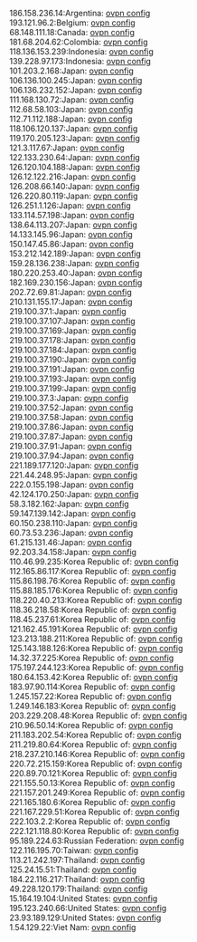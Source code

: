 186.158.236.14:Argentina: [ovpn config](vpn/186_158_236_14.ovpn)  
193.121.96.2:Belgium: [ovpn config](vpn/193_121_96_2.ovpn)  
68.148.111.18:Canada: [ovpn config](vpn/68_148_111_18.ovpn)  
181.68.204.62:Colombia: [ovpn config](vpn/181_68_204_62.ovpn)  
118.136.153.239:Indonesia: [ovpn config](vpn/118_136_153_239.ovpn)  
139.228.97.173:Indonesia: [ovpn config](vpn/139_228_97_173.ovpn)  
101.203.2.168:Japan: [ovpn config](vpn/101_203_2_168.ovpn)  
106.136.100.245:Japan: [ovpn config](vpn/106_136_100_245.ovpn)  
106.136.232.152:Japan: [ovpn config](vpn/106_136_232_152.ovpn)  
111.168.130.72:Japan: [ovpn config](vpn/111_168_130_72.ovpn)  
112.68.58.103:Japan: [ovpn config](vpn/112_68_58_103.ovpn)  
112.71.112.188:Japan: [ovpn config](vpn/112_71_112_188.ovpn)  
118.106.120.137:Japan: [ovpn config](vpn/118_106_120_137.ovpn)  
119.170.205.123:Japan: [ovpn config](vpn/119_170_205_123.ovpn)  
121.3.117.67:Japan: [ovpn config](vpn/121_3_117_67.ovpn)  
122.133.230.64:Japan: [ovpn config](vpn/122_133_230_64.ovpn)  
126.120.104.188:Japan: [ovpn config](vpn/126_120_104_188.ovpn)  
126.12.122.216:Japan: [ovpn config](vpn/126_12_122_216.ovpn)  
126.208.66.140:Japan: [ovpn config](vpn/126_208_66_140.ovpn)  
126.220.80.119:Japan: [ovpn config](vpn/126_220_80_119.ovpn)  
126.251.1.126:Japan: [ovpn config](vpn/126_251_1_126.ovpn)  
133.114.57.198:Japan: [ovpn config](vpn/133_114_57_198.ovpn)  
138.64.113.207:Japan: [ovpn config](vpn/138_64_113_207.ovpn)  
14.133.145.96:Japan: [ovpn config](vpn/14_133_145_96.ovpn)  
150.147.45.86:Japan: [ovpn config](vpn/150_147_45_86.ovpn)  
153.212.142.189:Japan: [ovpn config](vpn/153_212_142_189.ovpn)  
159.28.136.238:Japan: [ovpn config](vpn/159_28_136_238.ovpn)  
180.220.253.40:Japan: [ovpn config](vpn/180_220_253_40.ovpn)  
182.169.230.156:Japan: [ovpn config](vpn/182_169_230_156.ovpn)  
202.72.69.81:Japan: [ovpn config](vpn/202_72_69_81.ovpn)  
210.131.155.17:Japan: [ovpn config](vpn/210_131_155_17.ovpn)  
219.100.37.1:Japan: [ovpn config](vpn/219_100_37_1.ovpn)  
219.100.37.107:Japan: [ovpn config](vpn/219_100_37_107.ovpn)  
219.100.37.169:Japan: [ovpn config](vpn/219_100_37_169.ovpn)  
219.100.37.178:Japan: [ovpn config](vpn/219_100_37_178.ovpn)  
219.100.37.184:Japan: [ovpn config](vpn/219_100_37_184.ovpn)  
219.100.37.190:Japan: [ovpn config](vpn/219_100_37_190.ovpn)  
219.100.37.191:Japan: [ovpn config](vpn/219_100_37_191.ovpn)  
219.100.37.193:Japan: [ovpn config](vpn/219_100_37_193.ovpn)  
219.100.37.199:Japan: [ovpn config](vpn/219_100_37_199.ovpn)  
219.100.37.3:Japan: [ovpn config](vpn/219_100_37_3.ovpn)  
219.100.37.52:Japan: [ovpn config](vpn/219_100_37_52.ovpn)  
219.100.37.58:Japan: [ovpn config](vpn/219_100_37_58.ovpn)  
219.100.37.86:Japan: [ovpn config](vpn/219_100_37_86.ovpn)  
219.100.37.87:Japan: [ovpn config](vpn/219_100_37_87.ovpn)  
219.100.37.91:Japan: [ovpn config](vpn/219_100_37_91.ovpn)  
219.100.37.94:Japan: [ovpn config](vpn/219_100_37_94.ovpn)  
221.189.177.120:Japan: [ovpn config](vpn/221_189_177_120.ovpn)  
221.44.248.95:Japan: [ovpn config](vpn/221_44_248_95.ovpn)  
222.0.155.198:Japan: [ovpn config](vpn/222_0_155_198.ovpn)  
42.124.170.250:Japan: [ovpn config](vpn/42_124_170_250.ovpn)  
58.3.182.162:Japan: [ovpn config](vpn/58_3_182_162.ovpn)  
59.147.139.142:Japan: [ovpn config](vpn/59_147_139_142.ovpn)  
60.150.238.110:Japan: [ovpn config](vpn/60_150_238_110.ovpn)  
60.73.53.236:Japan: [ovpn config](vpn/60_73_53_236.ovpn)  
61.215.131.46:Japan: [ovpn config](vpn/61_215_131_46.ovpn)  
92.203.34.158:Japan: [ovpn config](vpn/92_203_34_158.ovpn)  
110.46.99.235:Korea Republic of: [ovpn config](vpn/110_46_99_235.ovpn)  
112.165.86.117:Korea Republic of: [ovpn config](vpn/112_165_86_117.ovpn)  
115.86.198.76:Korea Republic of: [ovpn config](vpn/115_86_198_76.ovpn)  
115.88.185.176:Korea Republic of: [ovpn config](vpn/115_88_185_176.ovpn)  
118.220.40.213:Korea Republic of: [ovpn config](vpn/118_220_40_213.ovpn)  
118.36.218.58:Korea Republic of: [ovpn config](vpn/118_36_218_58.ovpn)  
118.45.237.61:Korea Republic of: [ovpn config](vpn/118_45_237_61.ovpn)  
121.162.45.191:Korea Republic of: [ovpn config](vpn/121_162_45_191.ovpn)  
123.213.188.211:Korea Republic of: [ovpn config](vpn/123_213_188_211.ovpn)  
125.143.188.126:Korea Republic of: [ovpn config](vpn/125_143_188_126.ovpn)  
14.32.37.225:Korea Republic of: [ovpn config](vpn/14_32_37_225.ovpn)  
175.197.244.123:Korea Republic of: [ovpn config](vpn/175_197_244_123.ovpn)  
180.64.153.42:Korea Republic of: [ovpn config](vpn/180_64_153_42.ovpn)  
183.97.90.114:Korea Republic of: [ovpn config](vpn/183_97_90_114.ovpn)  
1.245.157.22:Korea Republic of: [ovpn config](vpn/1_245_157_22.ovpn)  
1.249.146.183:Korea Republic of: [ovpn config](vpn/1_249_146_183.ovpn)  
203.229.208.48:Korea Republic of: [ovpn config](vpn/203_229_208_48.ovpn)  
210.96.50.14:Korea Republic of: [ovpn config](vpn/210_96_50_14.ovpn)  
211.183.202.54:Korea Republic of: [ovpn config](vpn/211_183_202_54.ovpn)  
211.219.80.64:Korea Republic of: [ovpn config](vpn/211_219_80_64.ovpn)  
218.237.210.146:Korea Republic of: [ovpn config](vpn/218_237_210_146.ovpn)  
220.72.215.159:Korea Republic of: [ovpn config](vpn/220_72_215_159.ovpn)  
220.89.70.121:Korea Republic of: [ovpn config](vpn/220_89_70_121.ovpn)  
221.155.50.13:Korea Republic of: [ovpn config](vpn/221_155_50_13.ovpn)  
221.157.201.249:Korea Republic of: [ovpn config](vpn/221_157_201_249.ovpn)  
221.165.180.6:Korea Republic of: [ovpn config](vpn/221_165_180_6.ovpn)  
221.167.229.51:Korea Republic of: [ovpn config](vpn/221_167_229_51.ovpn)  
222.103.2.2:Korea Republic of: [ovpn config](vpn/222_103_2_2.ovpn)  
222.121.118.80:Korea Republic of: [ovpn config](vpn/222_121_118_80.ovpn)  
95.189.224.63:Russian Federation: [ovpn config](vpn/95_189_224_63.ovpn)  
122.116.195.70:Taiwan: [ovpn config](vpn/122_116_195_70.ovpn)  
113.21.242.197:Thailand: [ovpn config](vpn/113_21_242_197.ovpn)  
125.24.15.51:Thailand: [ovpn config](vpn/125_24_15_51.ovpn)  
184.22.116.217:Thailand: [ovpn config](vpn/184_22_116_217.ovpn)  
49.228.120.179:Thailand: [ovpn config](vpn/49_228_120_179.ovpn)  
15.164.19.104:United States: [ovpn config](vpn/15_164_19_104.ovpn)  
195.123.240.66:United States: [ovpn config](vpn/195_123_240_66.ovpn)  
23.93.189.129:United States: [ovpn config](vpn/23_93_189_129.ovpn)  
1.54.129.22:Viet Nam: [ovpn config](vpn/1_54_129_22.ovpn)  
